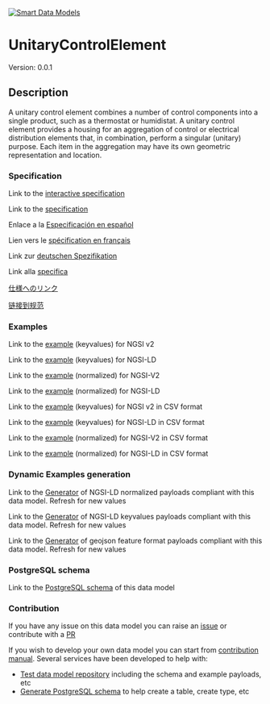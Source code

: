 [![Smart Data Models](https://smartdatamodels.org/wp-content/uploads/2022/01/SmartDataModels_logo.png "Logo")](https://smartdatamodels.org)
# UnitaryControlElement
Version: 0.0.1

## Description 

A unitary control element combines a number of control components into a single product, such as a thermostat or humidistat.  A unitary control element provides a housing for an aggregation of control or electrical distribution elements that, in combination, perform a singular (unitary) purpose. Each item in the aggregation may have its own geometric representation and location.
### Specification

Link to the [interactive specification](https://swagger.lab.fiware.org/?url=https://smart-data-models.github.io/dataModel.S4BLDG/UnitaryControlElement/swagger.yaml)

Link to the [specification](https://github.com/smart-data-models/dataModel.S4BLDG/blob/master/UnitaryControlElement/doc/spec.md)

Enlace a la [Especificación en español](https://github.com/smart-data-models/dataModel.S4BLDG/blob/master/UnitaryControlElement/doc/spec_ES.md)

Lien vers le [spécification en français](https://github.com/smart-data-models/dataModel.S4BLDG/blob/master/UnitaryControlElement/doc/spec_FR.md)

Link zur [deutschen Spezifikation](https://github.com/smart-data-models/dataModel.S4BLDG/blob/master/UnitaryControlElement/doc/spec_DE.md)

Link alla [specifica](https://github.com/smart-data-models/dataModel.S4BLDG/blob/master/UnitaryControlElement/doc/spec_IT.md)

[仕様へのリンク](https://github.com/smart-data-models/dataModel.S4BLDG/blob/master/UnitaryControlElement/doc/spec_JA.md)

[链接到规范](https://github.com/smart-data-models/dataModel.S4BLDG/blob/master/UnitaryControlElement/doc/spec_ZH.md)
### Examples

Link to the [example](https://smart-data-models.github.io/dataModel.S4BLDG/UnitaryControlElement/examples/example.json) (keyvalues) for NGSI v2

Link to the [example](https://smart-data-models.github.io/dataModel.S4BLDG/UnitaryControlElement/examples/example.jsonld) (keyvalues) for NGSI-LD

Link to the [example](https://smart-data-models.github.io/dataModel.S4BLDG/UnitaryControlElement/examples/example-normalized.json) (normalized) for NGSI-V2

Link to the [example](https://smart-data-models.github.io/dataModel.S4BLDG/UnitaryControlElement/examples/example-normalized.jsonld) (normalized) for NGSI-LD

Link to the [example](https://github.com/smart-data-models/dataModel.S4BLDG/blob/master/UnitaryControlElement/examples/example.json.csv) (keyvalues) for NGSI v2 in CSV format

Link to the [example](https://github.com/smart-data-models/dataModel.S4BLDG/blob/master/UnitaryControlElement/examples/example.jsonld.csv) (keyvalues) for NGSI-LD in CSV format

Link to the [example](https://github.com/smart-data-models/dataModel.S4BLDG/blob/master/UnitaryControlElement/examples/example-normalized.json.csv) (normalized) for NGSI-V2 in CSV format

Link to the [example](https://github.com/smart-data-models/dataModel.S4BLDG/blob/master/UnitaryControlElement/examples/example-normalized.jsonld.csv) (normalized) for NGSI-LD in CSV format
### Dynamic Examples generation

Link to the [Generator](https://smartdatamodels.org/extra/ngsi-ld_generator.php?schemaUrl=https://raw.githubusercontent.com/smart-data-models/dataModel.S4BLDG/master/UnitaryControlElement/schema.json&email=info@smartdatamodels.org) of NGSI-LD normalized payloads compliant with this data model. Refresh for new values

Link to the [Generator](https://smartdatamodels.org/extra/ngsi-ld_generator_keyvalues.php?schemaUrl=https://raw.githubusercontent.com/smart-data-models/dataModel.S4BLDG/master/UnitaryControlElement/schema.json&email=info@smartdatamodels.org) of NGSI-LD keyvalues payloads compliant with this data model. Refresh for new values

Link to the [Generator](https://smartdatamodels.org/extra/geojson_features_generator.php?schemaUrl=https://raw.githubusercontent.com/smart-data-models/dataModel.S4BLDG/master/UnitaryControlElement/schema.json&email=info@smartdatamodels.org) of geojson feature format payloads compliant with this data model. Refresh for new values
### PostgreSQL schema

Link to the [PostgreSQL schema](https://github.com/smart-data-models/dataModel.S4BLDG/blob/master/UnitaryControlElement/schema.sql) of this data model
### Contribution

 If you have any issue on this data model you can raise an [issue](https://github.com/smart-data-models/dataModel.S4BLDG/issues)  or contribute with a [PR](https://github.com/smart-data-models/dataModel.S4BLDG/pulls)

 If you wish to develop your own data model you can start from [contribution manual](https://bit.ly/contribution_manual). Several services have been developed to help with: 
 - [Test data model repository](https://smartdatamodels.org/index.php/data-models-contribution-api/) including the schema and example payloads, etc
 - [Generate PostgreSQL schema](https://smartdatamodels.org/index.php/sql-service/) to help create a table, create type, etc